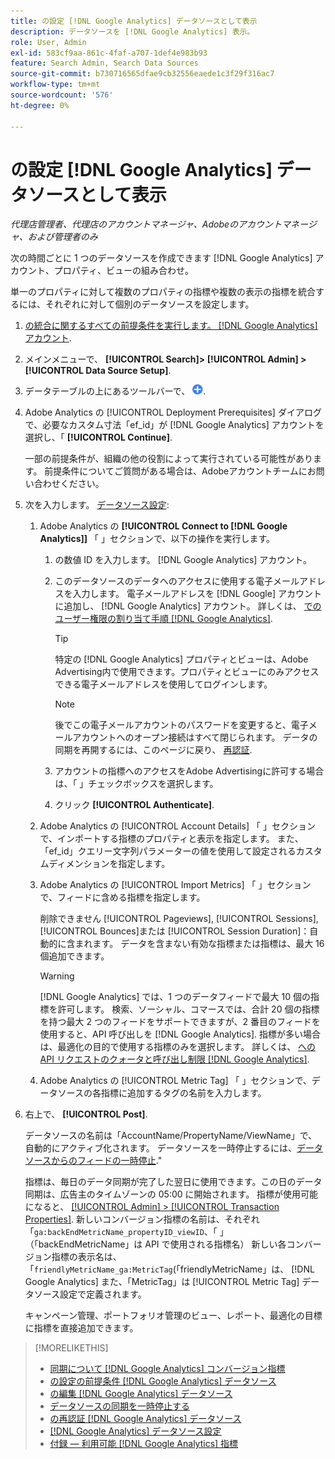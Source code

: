 ```yaml
---
title: の設定 [!DNL Google Analytics] データソースとして表示
description: データソースを [!DNL Google Analytics] 表示。
role: User, Admin
exl-id: 583cf9aa-861c-4faf-a707-1def4e983b93
feature: Search Admin, Search Data Sources
source-git-commit: b730716565dfae9cb32556eaede1c3f29f316ac7
workflow-type: tm+mt
source-wordcount: '576'
ht-degree: 0%

---
```


# の設定 [!DNL Google Analytics] データソースとして表示

*代理店管理者、代理店のアカウントマネージャ、Adobeのアカウントマネージャ、および管理者のみ*

次の時間ごとに 1 つのデータソースを作成できます [!DNL Google Analytics] アカウント、プロパティ、ビューの組み合わせ。

単一のプロパティに対して複数のプロパティの指標や複数の表示の指標を統合するには、それぞれに対して個別のデータソースを設定します。

1. [の統合に関するすべての前提条件を実行します。 [!DNL Google Analytics] アカウント](data-source-prerequisites.md).

1. メインメニューで、 **[!UICONTROL Search]> [!UICONTROL Admin] >[!UICONTROL Data Source Setup]**.

1. データテーブルの上にあるツールバーで、 ![作成](/help/search-social-commerce/assets/add.png "作成").

1. Adobe Analytics の [!UICONTROL Deployment Prerequisites] ダイアログで、必要なカスタム寸法「ef_id」が [!DNL Google Analytics] アカウントを選択し、「 **[!UICONTROL Continue]**.

   一部の前提条件が、組織の他の役割によって実行されている可能性があります。 前提条件についてご質問がある場合は、Adobeアカウントチームにお問い合わせください。

1. 次を入力します。 [データソース設定](data-source-settings.md):

   1. Adobe Analytics の **[!UICONTROL Connect to [!DNL Google Analytics]]** 「 」セクションで、以下の操作を実行します。

      1. の数値 ID を入力します。 [!DNL Google Analytics] アカウント。

      1. このデータソースのデータへのアクセスに使用する電子メールアドレスを入力します。 電子メールアドレスを [!DNL Google] アカウントに追加し、 [!DNL Google Analytics] アカウント。 詳しくは、 [でのユーザー権限の割り当て手順 [!DNL Google Analytics]](https://support.google.com/analytics/answer/9305587).

         >[!TIP]
         >
         >特定の [!DNL Google Analytics] プロパティとビューは、Adobe Advertising内で使用できます。プロパティとビューにのみアクセスできる電子メールアドレスを使用してログインします。

         >[!NOTE]
         >
         >後でこの電子メールアカウントのパスワードを変更すると、電子メールアカウントへのオープン接続はすべて閉じられます。 データの同期を再開するには、このページに戻り、 [再認証](data-source-reauthenticate.md).

      1. アカウントの指標へのアクセスをAdobe Advertisingに許可する場合は、「 」チェックボックスを選択します。

      1. クリック **[!UICONTROL Authenticate]**.

   1. Adobe Analytics の [!UICONTROL Account Details] 「 」セクションで、インポートする指標のプロパティと表示を指定します。 また、「ef_id」クエリー文字列パラメーターの値を使用して設定されるカスタムディメンションを指定します。

   1. Adobe Analytics の [!UICONTROL Import Metrics] 「 」セクションで、フィードに含める指標を指定します。

      削除できません [!UICONTROL Pageviews], [!UICONTROL Sessions], [!UICONTROL Bounces]または [!UICONTROL Session Duration]：自動的に含まれます。 データを含まない有効な指標または指標は、最大 16 個追加できます。

      >[!WARNING]
      >
      >[!DNL Google Analytics] では、1 つのデータフィードで最大 10 個の指標を許可します。 検索、ソーシャル、コマースでは、合計 20 個の指標を持つ最大 2 つのフィードをサポートできますが、2 番目のフィードを使用すると、API 呼び出しを [!DNL Google Analytics]. 指標が多い場合は、最適化の目的で使用する指標のみを選択します。 詳しくは、 [への API リクエストのクォータと呼び出し制限 [!DNL Google Analytics]](https://developers.google.com/analytics/devguides/reporting/core/v4/limits-quotas).

   1. Adobe Analytics の [!UICONTROL Metric Tag] 「 」セクションで、データソースの各指標に追加するタグの名前を入力します。

1. 右上で、 **[!UICONTROL Post]**.

   データソースの名前は「AccountName/PropertyName/ViewName」で、自動的にアクティブ化されます。 データソースを一時停止するには、[データソースからのフィードの一時停止](data-source-pause.md).&quot;

   指標は、毎日のデータ同期が完了した翌日に使用できます。この日のデータ同期は、広告主のタイムゾーンの 05:00 に開始されます。 指標が使用可能になると、 [[!UICONTROL Admin] > [!UICONTROL Transaction Properties]](/help/search-social-commerce/admin/transaction-properties/transaction-property-about.md). 新しいコンバージョン指標の名前は、それぞれ「`ga:backEndMetricName_propertyID_viewID`、「 」（「backEndMetricName」は API で使用される指標名） 新しい各コンバージョン指標の表示名は、「`friendlyMetricName_ga:MetricTag`(「friendlyMetricName」は、 [!DNL Google Analytics] また、「MetricTag」は [!UICONTROL Metric Tag] データソース設定で定義されます。

   キャンペーン管理、ポートフォリオ管理のビュー、レポート、最適化の目標に指標を直接追加できます。

>[!MORELIKETHIS]
>
>* [同期について [!DNL Google Analytics] コンバージョン指標](data-source-about.md)
>* [の設定の前提条件 [!DNL Google Analytics] データソース](data-source-prerequisites.md)
>* [の編集 [!DNL Google Analytics] データソース](data-source-edit.md)
>* [データソースの同期を一時停止する](data-source-pause.md)
>* [の再認証 [!DNL Google Analytics] データソース](data-source-reauthenticate.md)
>* [[!DNL Google Analytics] データソース設定](data-source-settings.md)
>* [付録 — 利用可能 [!DNL Google Analytics] 指標](data-source-ga-metrics.md)
